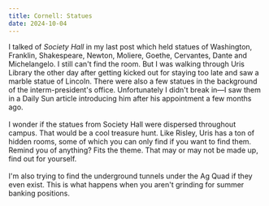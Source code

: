```yaml
---
title: Cornell: Statues
date: 2024-10-04
---
```


I talked of *Society Hall* in my last post which held statues of Washington, Franklin, Shakespeare, Newton, Moliere, Goethe, Cervantes, Dante and Michelangelo. I still can't find the room. But I was walking through Uris Library the other day after getting kicked out for staying too late and saw a marble statue of Lincoln. There were also a few statues in the background of the interm-president's office. Unfortunately I didn't break in—I saw them in a Daily Sun article introducing him after his appointment a few months ago.\
\
I wonder if the statues from Society Hall were dispersed throughout campus. That would be a cool treasure hunt. Like Risley, Uris has a ton of hidden rooms, some of which you can only find if you want to find them. Remind you of anything? Fits the theme. That may or may not be made up, find out for yourself.\
\
I'm also trying to find the underground tunnels under the Ag Quad if they even exist. This is what happens when you aren't grinding for summer banking positions. 